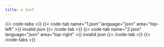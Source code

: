 ```yaml
---
title: a test
---
```


{{< code-tabs >}}
{{< code-tab name="1.json" language="json"  area="top-left" >}}
invalid json
{{< /code-tab >}}
{{< code-tab name="2.json" language="json"  area="top-right" >}}
invalid json
{{< /code-tab >}}
{{< /code-tabs >}}
